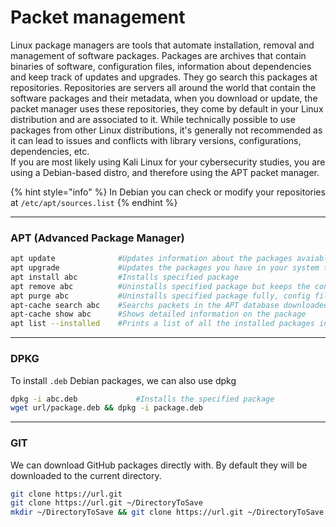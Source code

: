 # Packet management

Linux package managers are tools that automate installation, removal and management of software packages. Packages are archives that contain binaries of software, configuration files, information about dependencies and keep track of updates and upgrades. They go search this packages at repositories. Repositories are servers all around the world that contain the software packages and their metadata, when you download or update, the packet manager uses these repositories, they come by default in your Linux distribution and are associated to it. While technically possible to use packages from other Linux distributions, it's generally not recommended as it can lead to issues and conflicts with library versions, configurations, dependencies, etc. \
If you are most likely using Kali Linux for your cybersecurity studies, you are using a Debian-based distro, and therefore using the APT packet manager.

{% hint style="info" %}
In Debian you can check or modify your repositories at `/etc/apt/sources.list`
{% endhint %}

***

### APT (Advanced Package Manager)

```bash
apt update              #Updates information about the packages avaiable in the repository, "synchronizes" with it
apt upgrade             #Updates the packages you have in your system to the latest version fetched by the "apt update"
apt install abc         #Installs specified package
apt remove abc          #Uninstalls specified package but keeps the configuration files, so it you install it again keeps its old config
apt purge abc           #Uninstalls specified package fully, config files too
apt-cache search abc    #Searchs packets in the APT database downloaded from the repository, useful if we can't remember the name of the package to download
apt-cache show abc      #Shows detailed information on the package
apt list --installed    #Prints a list of all the installed packages in our system

```

***

### DPKG

To install `.deb` Debian packages, we can also use dpkg&#x20;

```bash
dpkg -i abc.deb             #Installs the specified package
wget url/package.deb && dpkg -i package.deb
```

***

### GIT

We can download GitHub packages directly with. By default they will be downloaded to the current directory.

```bash
git clone https://url.git
git clone https://url.git ~/DirectoryToSave
mkdir ~/DirectoryToSave && git clone https://url.git ~/DirectoryToSave

```
